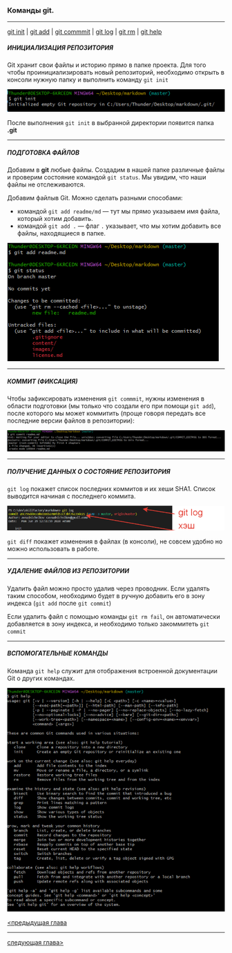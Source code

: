 ### Команды git. 

----

[git init](#инициализация-репозитория) | [git add](#подготовка-файлов) | [git commmit](#коммит-фиксация) | [git log](#получение-данных-о-состояние-репозитория) | [git rm](#удаление-файлов-из-репозитории) | [git help](#вспомогательные-команды)

##### ИНИЦИАЛИЗАЦИЯ РЕПОЗИТОРИЯ

Git хранит свои файлы и историю прямо в папке проекта.
Для того чтобы проинициализировать новый репозиторий, необходимо открыть в консоли нужную папку и выполнить команду `git init`

![](/images/git%20init.png)

После выполнения `git init` в выбранной директории появится папка **.git**

---

##### ПОДГОТОВКА ФАЙЛОВ

Добавим в **git** любые файлы. Создадим в нашей папке различные файлы и проверим состояние командой `git status`. Мы увидим, что наши файлы не отслеживаются.

Добавим файлыв Git. Можно сделать разными способами:
 * командой `git add readme/md` — тут мы прямо указываем имя файла, который хотим добавить. 
 * командой `git add .` — флаг `.` указывает, что мы хотим добавить все файлы, находящиеся в папке.

 ![](/images/git%20add.png)

 ---

##### КОММИТ (ФИКСАЦИЯ)
Чтобы зафиксировать изменения `git commmit`, нужны изменения в области подготовки (мы только что создали его при помощи `git add`), после которого мы может коммитить (проще говоря передать все последние версии файлов в репозитории):


![](/images/git%20commit.png)

----

##### ПОЛУЧЕНИЕ ДАННЫХ О СОСТОЯНИЕ РЕПОЗИТОРИЯ

`git log` покажет список последних коммитов и их хеши SHA1. Список выводится начиная с последнего коммита.


![](/images/git%20log.png)

`git diff` покажет изменения в файлах (в консоли), не совсем удобно но можно использовать в работе.

----

#####   УДАЛЕНИЕ ФАЙЛОВ ИЗ РЕПОЗИТОРИИ


Удалить файл можно просто удалив через проводник. Если удалять таким способом, необходимо будет в ручную добавить его в зону индекса (`git add` после `git commit`)

Если удалить файл с помощью команды `git rm fail`, он автоматически добавляется в зону индекса, и необходимо только закоммитеть `git commit`

----

##### ВСПОМОГАТЕЛЬНЫЕ КОМАНДЫ

Команда `git help` служит для отображения встроенной документации Git о других командах.

![](/images/git%20help.png)



[<предыдущая глава](Первые%20команды.md) 

---
 [следующая глава>](Состояние%20файлов.md)